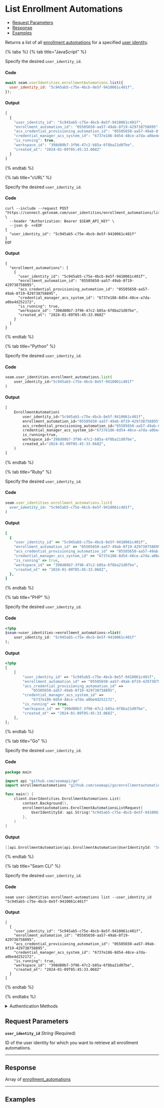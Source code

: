 # List Enrollment Automations

- [Request Parameters](./#request-parameters)
- [Response](./#response)
- [Examples](./#examples)

Returns a list of all [enrollment automations](https://docs.seam.co/latest/capability-guides/mobile-access-in-development/issuing-mobile-credentials-from-an-access-control-system) for a specified [user identity](https://docs.seam.co/latest/capability-guides/mobile-access-in-development/managing-mobile-app-user-accounts-with-user-identities#what-is-a-user-identity).


{% tabs %}
{% tab title="JavaScript" %}

Specify the desired `user_identity_id`.

#### Code

```javascript
await seam.userIdentities.enrollmentAutomations.list({
  user_identity_id: "5c945ab5-c75e-4bcb-8e5f-9410061c401f",
});
```

#### Output

```javascript
[
  {
    "user_identity_id": "5c945ab5-c75e-4bcb-8e5f-9410061c401f",
    "enrollment_automation_id": "05505650-aa57-49ab-8f19-429738758895",
    "acs_credential_provisioning_automation_id": "05505650-aa57-49ab-8f19-429738758895",
    "credential_manager_acs_system_id": "6737e186-8d54-48ce-a7da-a0be4d252172",
    "is_running": true,
    "workspace_id": "398d80b7-3f96-47c2-b85a-6f8ba21d07be",
    "created_at": "2024-01-09T05:45:33.068Z"
  }
]
```
{% endtab %}

{% tab title="cURL" %}

Specify the desired `user_identity_id`.

#### Code

```curl
curl --include --request POST "https://connect.getseam.com/user_identities/enrollment_automations/list" \
  --header "Authorization: Bearer $SEAM_API_KEY" \
  --json @- <<EOF
{
  "user_identity_id": "5c945ab5-c75e-4bcb-8e5f-9410061c401f"
}
EOF
```

#### Output

```curl
{
  "enrollment_automations": [
    {
      "user_identity_id": "5c945ab5-c75e-4bcb-8e5f-9410061c401f",
      "enrollment_automation_id": "05505650-aa57-49ab-8f19-429738758895",
      "acs_credential_provisioning_automation_id": "05505650-aa57-49ab-8f19-429738758895",
      "credential_manager_acs_system_id": "6737e186-8d54-48ce-a7da-a0be4d252172",
      "is_running": true,
      "workspace_id": "398d80b7-3f96-47c2-b85a-6f8ba21d07be",
      "created_at": "2024-01-09T05:45:33.068Z"
    }
  ]
}
```
{% endtab %}

{% tab title="Python" %}

Specify the desired `user_identity_id`.

#### Code

```python
seam.user_identities.enrollment_automations.list(
    user_identity_id="5c945ab5-c75e-4bcb-8e5f-9410061c401f"
)
```

#### Output

```python
[
    EnrollmentAutomation(
        user_identity_id="5c945ab5-c75e-4bcb-8e5f-9410061c401f",
        enrollment_automation_id="05505650-aa57-49ab-8f19-429738758895",
        acs_credential_provisioning_automation_id="05505650-aa57-49ab-8f19-429738758895",
        credential_manager_acs_system_id="6737e186-8d54-48ce-a7da-a0be4d252172",
        is_running=true,
        workspace_id="398d80b7-3f96-47c2-b85a-6f8ba21d07be",
        created_at="2024-01-09T05:45:33.068Z",
    )
]
```
{% endtab %}

{% tab title="Ruby" %}

Specify the desired `user_identity_id`.

#### Code

```ruby
seam.user_identities.enrollment_automations.list(
  user_identity_id: "5c945ab5-c75e-4bcb-8e5f-9410061c401f",
)
```

#### Output

```ruby
[
  {
    "user_identity_id" => "5c945ab5-c75e-4bcb-8e5f-9410061c401f",
    "enrollment_automation_id" => "05505650-aa57-49ab-8f19-429738758895",
    "acs_credential_provisioning_automation_id" => "05505650-aa57-49ab-8f19-429738758895",
    "credential_manager_acs_system_id" => "6737e186-8d54-48ce-a7da-a0be4d252172",
    "is_running" => true,
    "workspace_id" => "398d80b7-3f96-47c2-b85a-6f8ba21d07be",
    "created_at" => "2024-01-09T05:45:33.068Z",
  },
]
```
{% endtab %}

{% tab title="PHP" %}

Specify the desired `user_identity_id`.

#### Code

```php
<?php
$seam->user_identities->enrollment_automations->list(
    user_identity_id: "5c945ab5-c75e-4bcb-8e5f-9410061c401f"
);
```

#### Output

```php
<?php
[
    [
        "user_identity_id" => "5c945ab5-c75e-4bcb-8e5f-9410061c401f",
        "enrollment_automation_id" => "05505650-aa57-49ab-8f19-429738758895",
        "acs_credential_provisioning_automation_id" =>
            "05505650-aa57-49ab-8f19-429738758895",
        "credential_manager_acs_system_id" =>
            "6737e186-8d54-48ce-a7da-a0be4d252172",
        "is_running" => true,
        "workspace_id" => "398d80b7-3f96-47c2-b85a-6f8ba21d07be",
        "created_at" => "2024-01-09T05:45:33.068Z",
    ],
];
```
{% endtab %}

{% tab title="Go" %}

Specify the desired `user_identity_id`.

#### Code

```go
package main

import api "github.com/seamapi/go"
import enrollmentautomations "github.com/seamapi/go/enrollmentautomations"

func main() {
	client.UserIdentities.EnrollmentAutomations.List(
		context.Background(),
		enrollmentautomations.EnrollmentAutomationsListRequest{
			UserIdentityId: api.String("5c945ab5-c75e-4bcb-8e5f-9410061c401f"),
		},
	)
}
```

#### Output

```go
[]api.EnrollmentAutomation{api.EnrollmentAutomation{UserIdentityId: "5c945ab5-c75e-4bcb-8e5f-9410061c401f", EnrollmentAutomationId: "05505650-aa57-49ab-8f19-429738758895", AcsCredentialProvisioningAutomationId: "05505650-aa57-49ab-8f19-429738758895", CredentialManagerAcsSystemId: "6737e186-8d54-48ce-a7da-a0be4d252172", IsRunning: true, WorkspaceId: "398d80b7-3f96-47c2-b85a-6f8ba21d07be", CreatedAt: "2024-01-09T05:45:33.068Z"}}
```
{% endtab %}

{% tab title="Seam CLI" %}

Specify the desired `user_identity_id`.

#### Code

```seam_cli
seam user-identities enrollment-automations list --user_identity_id "5c945ab5-c75e-4bcb-8e5f-9410061c401f"
```

#### Output

```seam_cli
[
  {
    "user_identity_id": "5c945ab5-c75e-4bcb-8e5f-9410061c401f",
    "enrollment_automation_id": "05505650-aa57-49ab-8f19-429738758895",
    "acs_credential_provisioning_automation_id": "05505650-aa57-49ab-8f19-429738758895",
    "credential_manager_acs_system_id": "6737e186-8d54-48ce-a7da-a0be4d252172",
    "is_running": true,
    "workspace_id": "398d80b7-3f96-47c2-b85a-6f8ba21d07be",
    "created_at": "2024-01-09T05:45:33.068Z"
  }
]
```
{% endtab %}

{% endtabs %}


<details>

<summary>Authentication Methods</summary>

- API key
- Client session token
- Personal access token
  <br>Must also include the `seam-workspace` header in the request.

To learn more, see [Authentication](https://docs.seam.co/latest/api/authentication).
</details>

## Request Parameters

**`user_identity_id`** *String* (Required)

ID of the user identity for which you want to retrieve all enrollment automations.

---


## Response

Array of [enrollment\_automations](./)


---

## Examples

